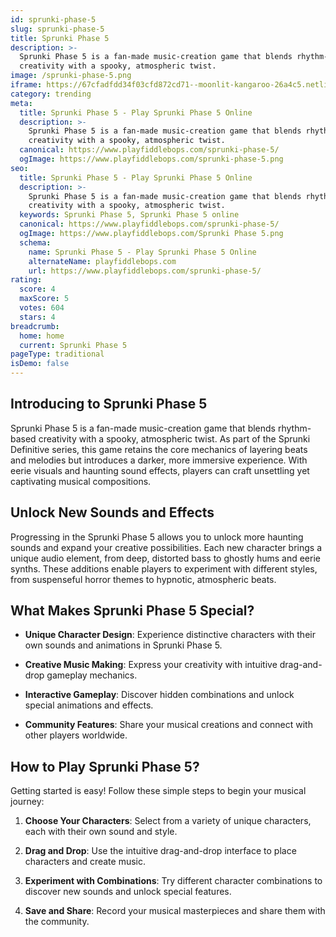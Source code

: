 ```yaml
---
id: sprunki-phase-5
slug: sprunki-phase-5
title: Sprunki Phase 5
description: >-
  Sprunki Phase 5 is a fan-made music-creation game that blends rhythm-based
  creativity with a spooky, atmospheric twist.
image: /sprunki-phase-5.png
iframe: https://67cfadfdd34f03cfd872cd71--moonlit-kangaroo-26a4c5.netlify.app/
category: trending
meta:
  title: Sprunki Phase 5 - Play Sprunki Phase 5 Online
  description: >-
    Sprunki Phase 5 is a fan-made music-creation game that blends rhythm-based
    creativity with a spooky, atmospheric twist.
  canonical: https://www.playfiddlebops.com/sprunki-phase-5/
  ogImage: https://www.playfiddlebops.com/sprunki-phase-5.png
seo:
  title: Sprunki Phase 5 - Play Sprunki Phase 5 Online
  description: >-
    Sprunki Phase 5 is a fan-made music-creation game that blends rhythm-based
    creativity with a spooky, atmospheric twist.
  keywords: Sprunki Phase 5, Sprunki Phase 5 online
  canonical: https://www.playfiddlebops.com/sprunki-phase-5/
  ogImage: https://www.playfiddlebops.com/Sprunki Phase 5.png
  schema:
    name: Sprunki Phase 5 - Play Sprunki Phase 5 Online
    alternateName: playfiddlebops.com
    url: https://www.playfiddlebops.com/sprunki-phase-5/
rating:
  score: 4
  maxScore: 5
  votes: 604
  stars: 4
breadcrumb:
  home: home
  current: Sprunki Phase 5
pageType: traditional
isDemo: false
---
```


## Introducing to Sprunki Phase 5

Sprunki Phase 5 is a fan-made music-creation game that blends rhythm-based creativity with a spooky, atmospheric twist. As part of the Sprunki Definitive series, this game retains the core mechanics of layering beats and melodies but introduces a darker, more immersive experience. With eerie visuals and haunting sound effects, players can craft unsettling yet captivating musical compositions.

## Unlock New Sounds and Effects

Progressing in the Sprunki Phase 5 allows you to unlock more haunting sounds and expand your creative possibilities. Each new character brings a unique audio element, from deep, distorted bass to ghostly hums and eerie synths. These additions enable players to experiment with different styles, from suspenseful horror themes to hypnotic, atmospheric beats.

## What Makes Sprunki Phase 5 Special?

- **Unique Character Design**: Experience distinctive characters with their own sounds and animations in Sprunki Phase 5.

- **Creative Music Making**: Express your creativity with intuitive drag-and-drop gameplay mechanics.

- **Interactive Gameplay**: Discover hidden combinations and unlock special animations and effects.

- **Community Features**: Share your musical creations and connect with other players worldwide.

## How to Play Sprunki Phase 5?

Getting started is easy! Follow these simple steps to begin your musical journey:

1. **Choose Your Characters**: Select from a variety of unique characters, each with their own sound and style.

1. **Drag and Drop**: Use the intuitive drag-and-drop interface to place characters and create music.

1. **Experiment with Combinations**: Try different character combinations to discover new sounds and unlock special features.

1. **Save and Share**: Record your musical masterpieces and share them with the community.
